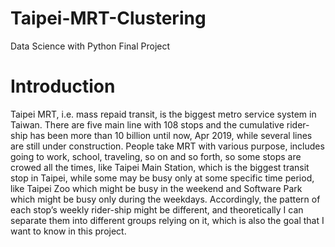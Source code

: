 # Taipei-MRT-Clustering
Data Science with Python Final Project

# Introduction
Taipei MRT, i.e. mass repaid transit, is the biggest metro service system in Taiwan. There are five main line with 108 stops and the cumulative rider-ship has been more than 10 billion until now, Apr 2019, while several lines are still under construction.
People take MRT with various purpose, includes going to work, school, traveling, so on and so forth, so some stops are crowed all the times, like Taipei Main Station, which is the biggest transit stop in Taipei, while some may be busy only at some specific time period, like Taipei Zoo which might be busy in the weekend and Software Park which might be busy only during the weekdays. Accordingly, the pattern of each stop’s weekly rider-ship might be different, and theoretically I can separate them into different groups relying on it, which is also the goal that I want to know in this project.
